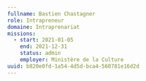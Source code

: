 ```yaml
---
fullname: Bastien Chastagner
role: Intrapreneur
domaine: Intraprenariat
missions:
  - start: 2021-01-05
    end: 2021-12-31
    status: admin
    employer: Ministère de la Culture
uuid: b820e0fd-1a54-4d5d-bca4-560781e16d2d
---
```

